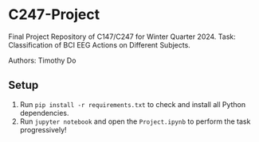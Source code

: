 # C247-Project
Final Project Repository of C147/C247 for Winter Quarter 2024. Task: Classification of BCI EEG Actions on Different Subjects.

Authors: Timothy Do

## Setup
1. Run <code>pip install -r requirements.txt</code> to check and install all Python dependencies.
2. Run <code>jupyter notebook</code> and open the <code>Project.ipynb</code> to perform the task progressively!

